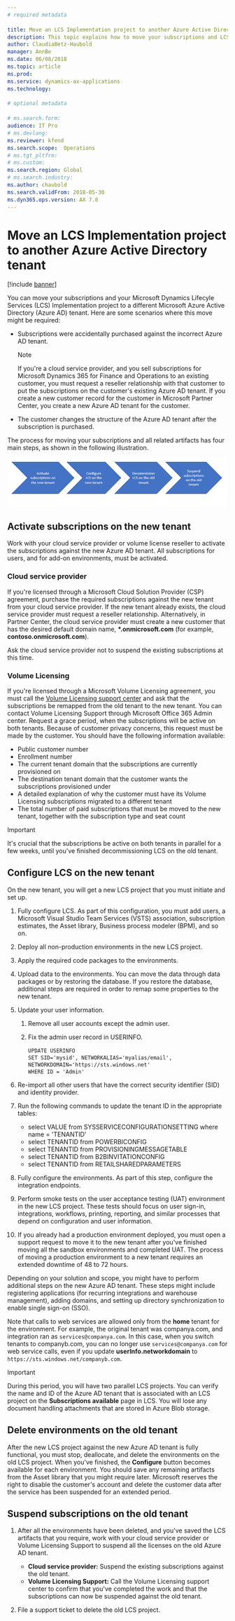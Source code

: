 ```yaml
---
# required metadata

title: Move an LCS Implementation project to another Azure Active Directory tenant 
description: This topic explains how to move your subscriptions and LCS Implementation project to a different Azure AD tenant.
author: ClaudiaBetz-Haubold 
manager: AnnBe
ms.date: 06/08/2018
ms.topic: article
ms.prod: 
ms.service: dynamics-ax-applications
ms.technology: 

# optional metadata

# ms.search.form:  
audience: IT Pro
# ms.devlang: 
ms.reviewer: kfend
ms.search.scope:  Operations 
# ms.tgt_pltfrm: 
# ms.custom: 
ms.search.region: Global
# ms.search.industry: 
ms.author: chaubold
ms.search.validFrom: 2018-05-30 
ms.dyn365.ops.version: AX 7.0
---
```


# Move an LCS Implementation project to another Azure Active Directory tenant
[!include [banner](../includes/banner.md)]

You can move your subscriptions and your Microsoft Dynamics Lifecyle Services (LCS) Implementation project to a different Microsoft Azure Active Directory (Azure AD) tenant. Here are some scenarios where this move might be required:

- Subscriptions were accidentally purchased against the incorrect Azure AD tenant.

    > [!NOTE]
    > If you're a cloud service provider, and you sell subscriptions for Microsoft Dynamics 365 for Finance and Operations to an existing customer, you must request a reseller relationship with that customer to put the subscriptions on the customer's existing Azure AD tenant. If you create a new customer record for the customer in Microsoft Partner Center, you create a new Azure AD tenant for the customer.

- The customer changes the structure of the Azure AD tenant after the subscription is purchased.

The process for moving your subscriptions and all related artifacts has four main steps, as shown in the following illustration.

![Process for moving subscriptions](./media/move-subscription-process.png)

## Activate subscriptions on the new tenant
Work with your cloud service provider or volume license reseller to activate the subscriptions against the new Azure AD tenant. All subscriptions for users, and for add-on environments, must be activated.

### Cloud service provider
If you're licensed through a Microsoft Cloud Solution Provider (CSP) agreement, purchase the required subscriptions against the new tenant from your cloud service provider. If the new tenant already exists, the cloud service provider must request a reseller relationship. Alternatively, in Partner Center, the cloud service provider must create a new customer that has the desired default domain name, **\*.onmicrosoft.com** (for example, **contoso.onmicrosoft.com**).

Ask the cloud service provider not to suspend the existing subscriptions at this time.

### Volume Licensing
If you're licensed through a Microsoft Volume Licensing agreement, you must call the [Volume Licensing support center](https://www.microsoft.com/Licensing/servicecenter/Help/Contact.aspx) and ask that the subscriptions be remapped from the old tenant to the new tenant. You can contact Volume Licensing Support through Microsoft Office 365 Admin center. Request a grace period, when the subscriptions will be active on both tenants. Because of customer privacy concerns, this request must be made by the customer. You should have the following information available:

- Public customer number
- Enrollment number
- The current tenant domain that the subscriptions are currently provisioned on
- The destination tenant domain that the customer wants the subscriptions provisioned under
- A detailed explanation of why the customer must have its Volume Licensing subscriptions migrated to a different tenant
- The total number of paid subscriptions that must be moved to the new tenant, together with the subscription type and seat count

> [!IMPORTANT]
> It's crucial that the subscriptions be active on both tenants in parallel for a few weeks, until you've finished decommissioning LCS on the old tenant.

## Configure LCS on the new tenant
On the new tenant, you will get a new LCS project that you must initiate and set up.

1. Fully configure LCS. As part of this configuration, you must add users, a Microsoft Visual Studio Team Services (VSTS) association, subscription estimates, the Asset library, Business process modeler (BPM), and so on.
2. Deploy all non-production environments in the new LCS project.
3. Apply the required code packages to the environments.
4. Upload data to the environments. You can move the data through data packages or by restoring the database. If you restore the database, additional steps are required in order to remap some properties to the new tenant.
5. Update your user information.

    1. Remove all user accounts except the admin user.
    2. Fix the admin user record in USERINFO.

        ```
        UPDATE USERINFO
        SET SID='mysid', NETWORKALIAS='myalias/email', NETWORKDOMAIN='https://sts.windows.net'
        WHERE ID = 'Admin'
        ```

6. Re-import all other users that have the correct security identifier (SID) and identity provider.
7. Run the following commands to update the tenant ID in the appropriate tables:

    - select VALUE from SYSSERVICECONFIGURATIONSETTING where name = 'TENANTID'
    - select TENANTID from POWERBICONFIG
    - select TENANTID from PROVISIONINGMESSAGETABLE
    - select TENANTID from B2BINVITATIONCONFIG
    - select TENANTID from RETAILSHAREDPARAMETERS

8. Fully configure the environments. As part of this step, configure the integration endpoints.
9. Perform smoke tests on the user acceptance testing (UAT) environment in the new LCS project. These tests should focus on user sign-in, integrations, workflows, printing, reporting, and similar processes that depend on configuration and user information.
10. If you already had a production environment deployed, you must open a support request to move it to the new tenant after you've finished moving all the sandbox environments and completed UAT. The process of moving a production environment to a new tenant requires an extended downtime of 48 to 72 hours.

Depending on your solution and scope, you might have to perform additional steps on the new Azure AD tenant. These steps might include registering applications (for recurring integrations and warehouse management), adding domains, and setting up directory synchronization to enable single sign-on (SSO).

Note that calls to web services are allowed only from the **home** tenant for the environment. For example, the original tenant was companya.com, and integration ran as `services@companya.com`. In this case, when you switch tenants to companyb.com, you can no longer use `services@companya.com` for web service calls, even if you update **userInfo.networkdomain** to `https://sts.windows.net/companyb.com`.

> [!IMPORTANT]
> During this period, you will have two parallel LCS projects. You can verify the name and ID of the Azure AD tenant that is associated with an LCS project on the **Subscriptions available** page in LCS. You will lose any document handling attachments that are stored in Azure Blob storage.

## Delete environments on the old tenant
After the new LCS project against the new Azure AD tenant is fully functional, you must stop, deallocate, and delete the environments on the old LCS project. When you've finished, the **Configure** button becomes available for each environment. You should save any remaining artifacts from the Asset library that you might require later. Microsoft reserves the right to disable the customer's account and delete the customer data after the service has been suspended for an extended period.

## Suspend subscriptions on the old tenant
1. After all the environments have been deleted, and you've saved the LCS artifacts that you require, work with your cloud service provider or Volume Licensing Support to suspend all the licenses on the old Azure AD tenant.

    - **Cloud service provider:** Suspend the existing subscriptions against the old tenant.
    - **Volume Licensing Support:** Call the Volume Licensing support center to confirm that you've completed the work and that the subscriptions can now be suspended against the old tenant.

2. File a support ticket to delete the old LCS project.
